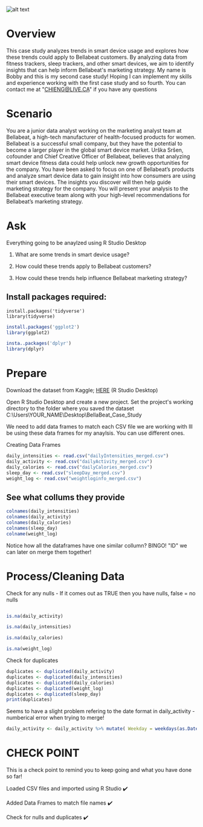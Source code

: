 ![alt text](https://scontent.fyvr4-1.fna.fbcdn.net/v/t39.30808-6/278375259_3173522536223995_4691224045261329961_n.jpg?_nc_cat=105&ccb=1-7&_nc_sid=09cbfe&_nc_ohc=6vzpvMf6xHgAX8vRKT0&_nc_ht=scontent.fyvr4-1.fna&oh=00_AfAQYGXTLR97gS-fhBx9uvhlabErznUf6e1wSb-geUCNjQ&oe=64389416)


# Overview
This case study analyzes trends in smart device usage and explores how these trends could apply to Bellabeat customers. By analyzing data from fitness trackers, sleep trackers, and other smart devices, we aim to identify insights that can help inform Bellabeat's marketing strategy.
My name is Bobby and this is my second case study! Hoping I can implement my skills and experience working with the first case study and so fourth. You can contact me at "CHIENG@LIVE.CA" if you have any questions

# Scenario 
You are a junior data analyst working on the marketing analyst team at Bellabeat, a high-tech manufacturer of health-focused
products for women. Bellabeat is a successful small company, but they have the potential to become a larger player in the
global smart device market. Urška Sršen, cofounder and Chief Creative Officer of Bellabeat, believes that analyzing smart
device fitness data could help unlock new growth opportunities for the company. You have been asked to focus on one of
Bellabeat’s products and analyze smart device data to gain insight into how consumers are using their smart devices. The
insights you discover will then help guide marketing strategy for the company. You will present your analysis to the Bellabeat
executive team along with your high-level recommendations for Bellabeat’s marketing strategy.


# Ask
Everything going to be anaylzed using R Studio Desktop

1. What are some trends in smart device usage?

2. How could these trends apply to Bellabeat customers?

3. How could these trends help influence Bellabeat marketing strategy?

## Install packages required:

```{r}
install.packages('tidyverse')
library(tidyverse)
```

```R
install.packages('ggplot2')
library(ggplot2)
```

```r
insta..packages('dplyr')
library(dplyr)
```





# Prepare
Download the dataset from Kaggle; [HERE](https://www.kaggle.com/datasets/arashnic/fitbit?resource=download)
(R Studio Desktop)

Open R Studio Desktop and create a new project. Set the project's working directory to the folder where you saved the dataset
C:\Users\YOUR_NAME\Desktop\BellaBeat_Case_Study

We need to add data frames to match each CSV file we are working with
Ill be using these data frames for my anaylsis. You can use different ones.

Creating Data Frames
```R
daily_intensities <- read.csv("dailyIntensities_merged.csv")
daily_activity <- read.csv("dailyActivity_merged.csv")
daily_calories <- read.csv("dailyCalories_merged.csv")
sleep_day <- read.csv("sleepDay_merged.csv")
weight_log <- read.csv("weightloginfo_merged.csv")
```     


## See what collums they provide

```R
colnames(daily_intensities)
colnames(daily_activity)
colnames(daily_calories)
colnames(sleep_day)
colname(weight_log)
```
Notice how all the dataframes have one similar collumn? BINGO! "ID" we can later on merge them together!

# Process/Cleaning Data

Check for any nulls - If it comes out as TRUE then you have nulls, false = no nulls
```R

is.na(daily_activity)

is.na(daily_intensities)

is.na(daily_calories)

is.na(weight_log)
```
Check for duplicates
```R
duplicates <- duplicated(daily_activity)
duplicates <- duplicated(daily_intensities)
duplicates <- duplicated(daily_calories)
duplicates <- duplicated(weight_log)
duplicates <- duplicated(sleep_day)
print(duplicates)

```
Seems to have a slight problem refering to the date format in daily_activity - numberical error when trying to merge!
```R
daily_activity <- daily_activity %>% mutate( Weekday = weekdays(as.Date(ActivityDate, "%m/%d/%Y")))
```

# CHECK POINT
This is a check point to remind you to keep going and what you have done so far!

Loaded CSV files and imported using R Studio  ✔️

Added Data Frames to match file names ✔️

Check for nulls and duplicates ✔️













                
           
